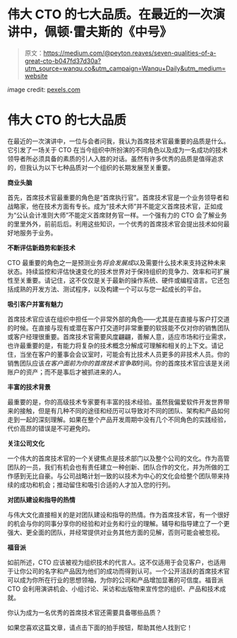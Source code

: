 # 伟大 CTO 的七大品质。在最近的一次演讲中，佩顿·雷夫斯的《中号》

> 原文：<https://medium.com/@peyton.reaves/seven-qualities-of-a-great-cto-b047fd37d30a?utm_source=wanqu.co&utm_campaign=Wanqu+Daily&utm_medium=website>



*im*age credit: [pexels.com](https://www.pexels.com/photo/businessman-man-space-desk-7059/)



# **伟大 CTO 的七大品质**

在最近的一次演讲中，一位与会者问我，我认为首席技术官最重要的品质是什么。它引发了一场关于 CTO 在当今组织中所扮演的不同角色以及成为一名成功的技术领导者所必须具备的素质的引人入胜的对话。虽然有许多优秀的品质是值得追求的，但我认为以下七种品质对一个组织的长期发展至关重要。

**商业头脑**

首先，首席技术官最重要的角色是“首席执行官”。首席技术官是一个业务领导者和战略家，他在技术方面有专长。成为“技术大师”并不能定义首席技术官，正如成为“公认会计准则大师”不能定义首席财务官一样。一个强有力的 CTO 会了解业务的里里外外，前前后后。利用这些知识，一个优秀的首席技术官会提出技术如何最好地服务于业务。

**不断评估新趋势和新技术**

CTO 最重要的角色之一是预测业务*将会发展成*以及需要什么技术来支持这种未来状态。持续监控和评估快速变化的技术世界对于保持组织的竞争力、效率和可扩展性至关重要。请记住，这不仅仅是关于最新的操作系统、硬件或编程语言。它还包括成熟的开发方法、测试程序，以及构建一个可以与您一起成长的平台。

**吸引客户并富有魅力**

首席技术官应该在组织中担任一个非常外部的角色——尤其是在直接与客户打交道的时候。在直接与现有或潜在客户打交道时非常重要的软技能不仅对你的销售团队或客户经理很重要。首席技术官需要风度翩翩，善解人意，适应市场和行业需求，也许最重要的是，有能力将复杂的技术概念分解成可理解和相关的上下文。请记住，当坐在客户的董事会会议室时，可能会有比技术人员更多的非技术人员。你的销售团队应该*在客户面前为你的首席技术官争取*时间。你的首席技术官应该是关闭账户的资产；而不是事后才被抓进来的人。

**丰富的技术背景**

最重要的是，你的高级技术专家要有丰富的技术经验。虽然我偏爱软件开发世界带来的接触，但是有几种不同的途径和经历可以导致对不同的团队、架构和产品如何走到一起的深刻理解。如果在整个产品开发周期中没有几个不同角色的实践经验，代价高昂的错误是不可避免的。

**关注公司文化**

一个伟大的首席技术官的一个关键焦点是技术部门以及整个公司的文化。作为高管团队的一员，我们有机会也有责任建立一种创新、团队合作的文化，并为所做的工作感到无比自豪。与公司战略计划一致的以技术为中心的文化会给整个团队带来持续的成功和机会；推动留住和吸引合适的人才加入您的行列。

**对团队建设和指导的热情**

与伟大文化直接相关的是对团队建设和指导的热情。作为首席技术官，有一个很好的机会与你的同事分享你的经验和对业务和行业的理解。辅导和指导建立了一个更强大、更全面的团队，并经常提供对业务其他方面的见解，否则可能会被忽视。

**福音派**

如前所述，CTO 应该被视为组织技术的代言人。这不仅适用于会见客户，也适用于让你公司的名字和产品因为他们的成功而得到认可。一个公开活跃的首席技术官可以成为你所在行业的思想领袖，为你的公司和产品增加显著的可信度。福音派 CTO 会利用演讲机会、小组讨论、采访和出版物来宣传您的组织、产品和技术成就。

你认为成为一名优秀的首席技术官还需要具备哪些品质？

如果您喜欢这篇文章，请点击下面的拍手按钮，帮助其他人找到它！
